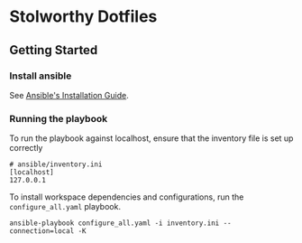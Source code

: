 # Stolworthy Dotfiles

## Getting Started

### Install ansible

See [Ansible's Installation Guide](https://docs.ansible.com/ansible/latest/installation_guide/intro_installation.html#installing-and-upgrading-ansible-with-pip).

### Running the playbook

To run the playbook against localhost, ensure that the inventory file is set up correctly

```
# ansible/inventory.ini
[localhost]
127.0.0.1
```

To install workspace dependencies and configurations,
run the `configure_all.yaml` playbook.

```
ansible-playbook configure_all.yaml -i inventory.ini --connection=local -K
```
